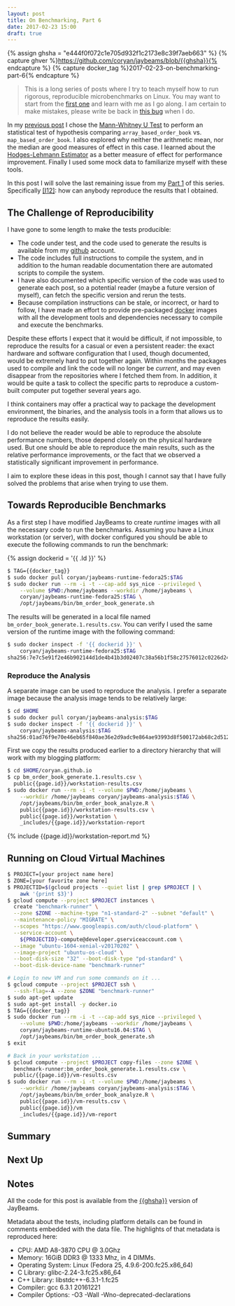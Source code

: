 ```yaml
---
layout: post
title: On Benchmarking, Part 6
date: 2017-02-23 15:00
draft: true
---
```


{% assign ghsha = "e444f0f072c1e705d932f1c2173e8c39f7aeb663" %}
{% capture ghver %}https://github.com/coryan/jaybeams/blob/{{ghsha}}{% endcapture %}
{% capture docker_tag %}2017-02-23-on-benchmarking-part-6{% endcapture %}

> This is a long series of posts where I try to teach myself how to
> run rigorous, reproducible microbenchmarks on Linux.  You may
> want to start from the [first one](/2017/01/04/on-benchmarking-part-1/)
> and learn with me as I go along.
> I am certain to make mistakes, please write be back in
> [this bug](https://github.com/coryan/coryan.github.io/issues/1) when
> I do.

In my [previous post]({{page.previous.url}}) I chose the [Mann-Whitney U
Test](https://en.wikipedia.org/wiki/Mann%E2%80%93Whitney_U_test)
to perform an statistical test of hypothesis comparing
`array_based_order_book` vs. `map_based_order_book`.
I also explored why neither the arithmetic mean, nor the median are
good measures of effect in this case.
I learned about the [Hodges-Lehmann
Estimator](https://en.wikipedia.org/wiki/Hodges%E2%80%93Lehmann_estimator)
as a better measure of effect for performance improvement.
Finally I used some mock data to familiarize myself with these tools.

In this post I will solve the last remaining issue from my
[Part 1](/2017/01/04/on-benchmarking-part-1/) of this series.
Specifically [[I12]][issue 12]: how can anybody reproduce the results
that I obtained.

## The Challenge of Reproducibility

I have gone to some length to make the tests producible:

* The code under test, and the code used to generate the results is
available from my [github](https://github.com/coryan/) account.
* The code includes full instructions to compile the system, and in
addition to the human readable documentation there are automated
scripts to compile the system.
* I have also documented which specific version of the code was used
to generate each post, so a potential reader (maybe a future version
of myself), can fetch the specific version and rerun the tests.
* Because compilation instructions can be stale, or incorrect, or hard
to follow,
I have made an effort to provide pre-packaged
[docker](https://www.docker.com) images with
all the development tools and dependencies necessary to compile and
execute the benchmarks.

Despite these efforts I expect that it would be difficult, if not
impossible, to reproduce the results for a casual or even a persistent
reader: the exact hardware and software configuration that I used,
though documented, would be extremely hard to put together again.
Within months the packages used to compile and link the code will no
longer be *current*, and may even disappear from the repositories
where I fetched them from.
In addition, it would be quite a task to collect
the specific parts to reproduce a custom-built computer put together
several years ago.

I think containers may offer a practical way to package
the development environment, the binaries, and the analysis tools in a
form that allows us to reproduce the results easily.

I do not believe the reader would be able to reproduce the absolute
performance numbers, those depend closely on the physical hardware
used.
But one should be able to reproduce the main results, such as the
relative performance improvements, or the fact that we observed a
statistically significant improvement in performance.

I aim to explore these ideas in this post, though I cannot say that I
have fully solved the problems that arise when trying to use them.

## Towards Reproducible Benchmarks

As a first step I have modified JayBeams to create *runtime* images
with all the necessary code to run the benchmarks.
Assuming you have a Linux workstation (or server), with docker
configured you should be able to execute the following commands to run
the benchmark:

{% assign dockerid = '{{ .Id }}' %}

``` sh
$ TAG={{docker_tag}}
$ sudo docker pull coryan/jaybeams-runtime-fedora25:$TAG
$ sudo docker run --rm -i -t --cap-add sys_nice --privileged \
    --volume $PWD:/home/jaybeams --workdir /home/jaybeams \
    coryan/jaybeams-runtime-fedora25:$TAG \
    /opt/jaybeams/bin/bm_order_book_generate.sh
```

The results will be generated in a local file named
`bm_order_book_generate.1.results.csv`.
You can verify I used the same version of the runtime image with the
following command:

``` sh
$ sudo docker inspect -f '{{ dockerid }}' \
    coryan/jaybeams-runtime-fedora25:$TAG
sha256:7e7c5e91f2e46b902144d1de4b41b3d02407c38a56b1f58c27576012c0226d24
```

### Reproduce the Analysis

A separate image can be used to reproduce the analysis.  I prefer a
separate image because the analysis image tends to be relatively
large:

``` sh
$ cd $HOME
$ sudo docker pull coryan/jaybeams-analysis:$TAG
$ sudo docker inspect -f '{{ dockerid }}' \
    coryan/jaybeams-analysis:$TAG
sha256:01ad76f9e70e46eb65f840ae36e2d9adc9e864ae93993d8f500172ab68c2d512
```

First we copy the results produced earlier to a directory hierarchy
that will work with my blogging platform:

``` sh
$ cd $HOME/coryan.github.io
$ cp bm_order_book_generate.1.results.csv \
  public{{page.id}}/workstation-results.csv
$ sudo docker run --rm -i -t --volume $PWD:/home/jaybeams \
    --workdir /home/jaybeams coryan/jaybeams-analysis:$TAG \
    /opt/jaybeams/bin/bm_order_book_analyze.R \
    public{{page.id}}/workstation-results.csv \
    public{{page.id}}/workstation \
    _includes/{{page.id}}/workstation-report
```

{% include {{page.id}}/workstation-report.md %}

## Running on Cloud Virtual Machines

[//]: # (PROJECT="jaybeams-150920")
[//]: # (ZONE="us-central1-c")

``` sh
$ PROJECT=[your project name here]
$ ZONE=[your favorite zone here]
$ PROJECTID=$(gcloud projects --quiet list | grep $PROJECT | \
    awk '{print $3}')
$ gcloud compute --project $PROJECT instances \
  create "benchmark-runner" \
  --zone $ZONE --machine-type "n1-standard-2" --subnet "default" \
  --maintenance-policy "MIGRATE" \
  --scopes "https://www.googleapis.com/auth/cloud-platform" \
  --service-account \
    ${PROJECTID}-compute@developer.gserviceaccount.com \
  --image "ubuntu-1604-xenial-v20170202" \
  --image-project "ubuntu-os-cloud" \
  --boot-disk-size "32" --boot-disk-type "pd-standard" \
  --boot-disk-device-name "benchmark-runner"

# Login to new VM and run some commands on it ...
$ gcloud compute --project $PROJECT ssh \
  --ssh-flag=-A --zone $ZONE "benchmark-runner"
$ sudo apt-get update
$ sudo apt-get install -y docker.io
$ TAG={{docker_tag}}
$ sudo docker run --rm -i -t --cap-add sys_nice --privileged \
    --volume $PWD:/home/jaybeams --workdir /home/jaybeams \
    coryan/jaybeams-runtime-ubuntu16.04:$TAG \
    /opt/jaybeams/bin/bm_order_book_generate.sh
$ exit

# Back in your workstation ...
$ gcloud compute --project $PROJECT copy-files --zone $ZONE \
  benchmark-runner:bm_order_book_generate.1.results.csv \
  public/{{page.id}}/vm-results.csv
$ sudo docker run --rm -i -t --volume $PWD:/home/jaybeams \
    --workdir /home/jaybeams coryan/jaybeams-analysis:$TAG \
    /opt/jaybeams/bin/bm_order_book_analyze.R \
    public{{page.id}}/vm-results.csv \
    public{{page.id}}/vm
    _includes/{{page.id}}/vm-report

```

## Summary

## Next Up

## Notes

All the code for this post is available from the
[{{ghsha}}](https://github.com/coryan/jaybeams/tree/{{ghsha}})
version of JayBeams.

Metadata about the tests, including platform details can be found in
comments embedded with the data file.
The highlights of that metadata is reproduced here:

* CPU: AMD A8-3870 CPU @ 3.0Ghz
* Memory: 16GiB DDR3 @ 1333 Mhz, in 4 DIMMs.
* Operating System: Linux (Fedora 25, 4.9.6-200.fc25.x86_64)
* C Library: glibc-2.24-3.fc25.x86_64
* C++ Library: libstdc++-6.3.1-1.fc25
* Compiler: gcc 6.3.1 20161221
* Compiler Options: -O3 -Wall -Wno-deprecated-declarations

[issue 12]: /2017/01/04/on-benchmarking-part-1/#bad-not-reproducible

